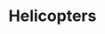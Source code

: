 ---
title: Helicopters
crosslinks:
- medicine
- flying
- livven
- army
- gadgets
- nursing
- navy
- 117thOSINT
- Heliskiing
- cockpits
- flightsim
- aviation
- Serendipity
- BitchImATrain
---